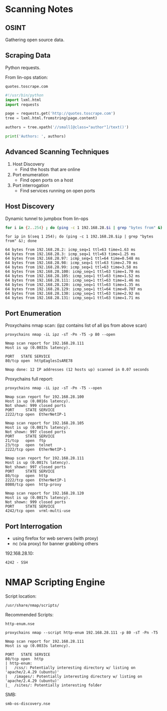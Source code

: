 # Scanning Notes

## OSINT

Gathering open source data.

## Scraping Data

Python requests.

From lin-ops station:
```
quotes.toscrape.com
```

```python
#!/usr/bin/python
import lxml.html
import requests

page = requests.get('http://quotes.toscrape.com')
tree = lxml.html.fromstring(page.content)

authors = tree.xpath('//small[@class="author"]/text()')

print('Authors: ', authors)
```

## Advanced Scanning Techniques

1. Host Discovery
    - Find the hosts that are online
2. Port enumeration
    - Find open ports on a host
3. Port interrogation
    - Find services running on open ports

## Host Discovery

Dynamic tunnel to jumpbox from lin-ops
```bash
for i in {2..254} ; do (ping -c 1 192.168.28.$i | grep "bytes from" &) ; done
```

```
for ip in $(seq 1 254); do (ping -c 1 192.168.28.$ip | grep "bytes from" &); done
```

```
64 bytes from 192.168.28.2: icmp_seq=1 ttl=63 time=1.63 ms
64 bytes from 192.168.28.3: icmp_seq=1 ttl=63 time=1.25 ms
64 bytes from 192.168.28.97: icmp_seq=1 ttl=64 time=0.548 ms
64 bytes from 192.168.28.98: icmp_seq=1 ttl=63 time=2.70 ms
64 bytes from 192.168.28.99: icmp_seq=1 ttl=63 time=3.58 ms
64 bytes from 192.168.28.100: icmp_seq=1 ttl=63 time=1.70 ms
64 bytes from 192.168.28.105: icmp_seq=1 ttl=63 time=1.52 ms
64 bytes from 192.168.28.111: icmp_seq=1 ttl=63 time=1.46 ms
64 bytes from 192.168.28.120: icmp_seq=1 ttl=63 time=1.35 ms
64 bytes from 192.168.28.129: icmp_seq=1 ttl=64 time=0.707 ms
64 bytes from 192.168.28.130: icmp_seq=1 ttl=63 time=2.92 ms
64 bytes from 192.168.28.131: icmp_seq=1 ttl=63 time=1.71 ms
```

## Port Enumeration

Proxychains nmap scan:
(ipz contains list of all ips from above scan)
```
proxychains nmap -iL ipz -sT -Pn -T5 -p 80 --open
```

```
Nmap scan report for 192.168.28.111
Host is up (0.0033s latency).

PORT   STATE SERVICE
80/tcp open  httpEaglesIsARE78

Nmap done: 12 IP addresses (12 hosts up) scanned in 0.07 seconds
```

Proxychains full report:
```
proxychains nmap -iL ipz -sT -Pn -T5 --open
```

```
Nmap scan report for 192.168.28.100
Host is up (0.0016s latency).
Not shown: 999 closed ports
PORT     STATE SERVICE
2222/tcp open  EtherNetIP-1

Nmap scan report for 192.168.28.105
Host is up (0.0017s latency).
Not shown: 997 closed ports
PORT     STATE SERVICE
21/tcp   open  ftp
23/tcp   open  telnet
2222/tcp open  EtherNetIP-1

Nmap scan report for 192.168.28.111
Host is up (0.0017s latency).
Not shown: 997 closed ports
PORT     STATE SERVICE
80/tcp   open  http
2222/tcp open  EtherNetIP-1
8080/tcp open  http-proxy

Nmap scan report for 192.168.28.120
Host is up (0.0017s latency).
Not shown: 999 closed ports
PORT     STATE SERVICE
4242/tcp open  vrml-multi-use
```

## Port Interrogation

- using firefox for web servers (with proxy)
- nc (via proxy) for banner grabbing others

192.168.28.10:
```
4242 - SSH
```

# NMAP Scripting Engine

Script location:
```
/usr/share/nmap/scripts/
```

Recommended Scripts:
```
http-enum.nse
```

```
proxychains nmap --script http-enum 192.168.28.111 -p 80 -sT -Pn -T5
```

```
Nmap scan report for 192.168.28.111
Host is up (0.0033s latency).

PORT   STATE SERVICE
80/tcp open  http
| http-enum:
|   /css/: Potentially interesting directory w/ listing on 'apache/2.4.29 (ubuntu)'
|   /images/: Potentially interesting directory w/ listing on 'apache/2.4.29 (ubuntu)'
|_  /sites/: Potentially interesting folder
```

SMB:
```
smb-os-discovery.nse
```
